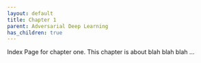 ```yaml
---
layout: default
title: Chapter 1
parent: Adversarial Deep Learning
has_children: true
---
```


Index Page for chapter one. This chapter is about blah blah blah ...
